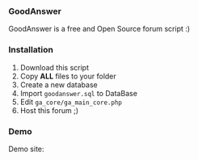### GoodAnswer
GoodAnswer is a free and Open Source forum script :)

### Installation
1. Download this script
2. Copy **ALL** files to your folder
3. Create a new database
4. Import `goodanswer.sql` to DataBase
5. Edit `ga_core/ga_main_core.php`
6. Host this forum ;)

### Demo
Demo site: 
